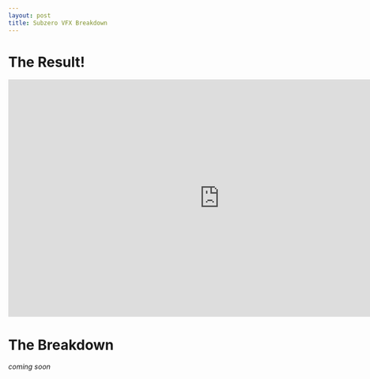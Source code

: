 ```yaml
---
layout: post
title: Subzero VFX Breakdown
---
```


The Result!
===========
<iframe width="853" height="480" src="https://www.youtube.com/embed/lGE3onqObMI" frameborder="0" allowfullscreen></iframe>

The Breakdown
=============
*coming soon*

